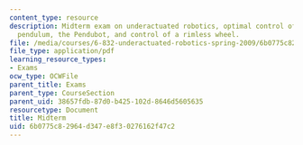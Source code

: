 ```yaml
---
content_type: resource
description: Midterm exam on underactuated robotics, optimal control of the simple
  pendulum, the Pendubot, and control of a rimless wheel.
file: /media/courses/6-832-underactuated-robotics-spring-2009/6b0775c82964d347e8f30276162f47c2_MIT6_832s09_exam02.pdf
file_type: application/pdf
learning_resource_types:
- Exams
ocw_type: OCWFile
parent_title: Exams
parent_type: CourseSection
parent_uid: 38657fdb-87d0-b425-102d-8646d5605635
resourcetype: Document
title: Midterm
uid: 6b0775c8-2964-d347-e8f3-0276162f47c2
---
```

